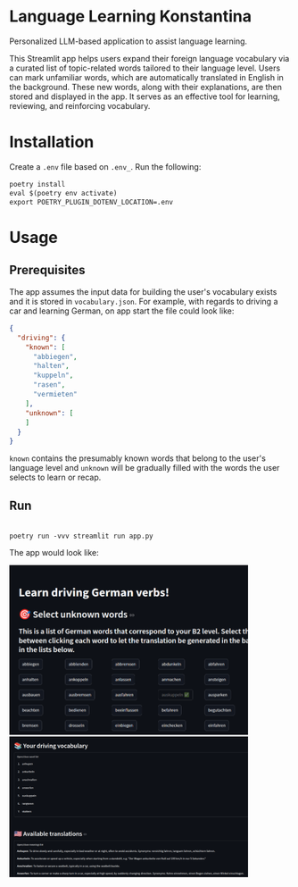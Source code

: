 # Language Learning Konstantina

Personalized LLM-based application to assist language learning.

This Streamlit app helps users expand their foreign language vocabulary via a curated list of topic-related words tailored to their language level. Users can mark unfamiliar words, which are automatically translated in English in the background. These new words, along with their explanations, are then stored and displayed in the app. It serves as an effective tool for learning, reviewing, and reinforcing vocabulary.

# Installation

Create a `.env` file based on `.env_`.
Run the following:
```
poetry install
eval $(poetry env activate)
export POETRY_PLUGIN_DOTENV_LOCATION=.env
```

# Usage

## Prerequisites

The app assumes the input data for building the user's vocabulary exists and it is stored in `vocabulary.json`.
For example, with regards to driving a car and learning German, on app start the file could look like:
```json
{
  "driving": {
    "known": [
      "abbiegen",
      "halten",
      "kuppeln",
      "rasen",
      "vermieten"
    ],
    "unknown": [
    ]
  }
}
```
`known` contains the presumably known words that belong to the user's language level and `unknown` will be gradually filled with the words the user selects to learn or recap.

## Run

```

poetry run -vvv streamlit run app.py

```

The app would look like:

<img src="images/app_screenshot_1.png" alt="Word selection" width="85%" />
<img src="images/app_screenshot_2.png" alt="Word translations" width="85%" />
